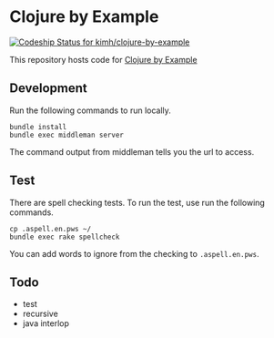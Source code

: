# Clojure by Example

[ ![Codeship Status for kimh/clojure-by-example](https://app.codeship.com/projects/e22ef5b0-f40c-0132-2194-16cf317d1634/status?branch=master)](https://app.codeship.com/projects/85514)

This repository hosts code for [Clojure by Example](http://kimh.github.io/clojure-by-example/)

## Development

Run the following commands to run locally.

```
bundle install
bundle exec middleman server
```

The command output from middleman tells you the url to access.

## Test

There are spell checking tests. To run the test, use run the following commands.

```
cp .aspell.en.pws ~/
bundle exec rake spellcheck
```

You can add words to ignore from the checking to `.aspell.en.pws`.

## Todo

* test
* recursive
* java interlop
